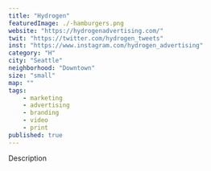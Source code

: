 ```yaml
---
title: "Hydrogen"
featuredImage: ./-hamburgers.png
website: "https://hydrogenadvertising.com/"
twit: "https://twitter.com/hydrogen_tweets"
inst: "https://www.instagram.com/hydrogen_advertising"
category: "H"
city: "Seattle"
neighborhood: "Downtown"
size: "small"
map: ""
tags:
    - marketing
    - advertising
    - branding
    - video
    - print
published: true
---
```


Description
